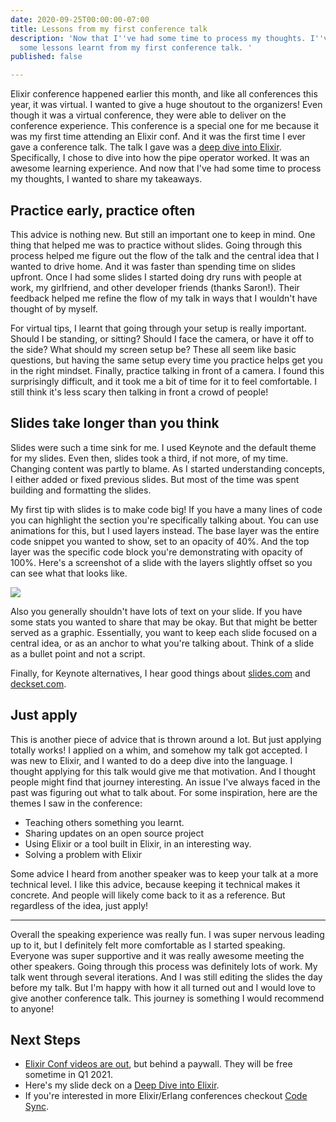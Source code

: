 ```yaml
---
date: 2020-09-25T00:00:00-07:00
title: Lessons from my first conference talk
description: 'Now that I''ve had some time to process my thoughts. I''ve come up with
  some lessons learnt from my first conference talk. '
published: false

---
```

Elixir conference happened earlier this month, and like all conferences this year, it was virtual. I wanted to give a huge shoutout to the organizers! Even though it was a virtual conference, they were able to deliver on the conference experience. This conference is a special one for me because it was my first time attending an Elixir conf. And it was the first time I ever gave a conference talk. The talk I gave was a [deep dive into Elixir](https://2020.elixirconf.com/speakers/111/talk). Specifically, I chose to dive into how the pipe operator worked. It was an awesome learning experience. And now that I've had some time to process my thoughts, I wanted to share my takeaways.

## Practice early, practice often

This advice is nothing new. But still an important one to keep in mind. One thing that helped me was to practice without slides. Going through this process helped me figure out the flow of the talk and the central idea that I wanted to drive home. And it was faster than spending time on slides upfront. Once I had some slides I started doing dry runs with people at work, my girlfriend, and other developer friends (thanks Saron!). Their feedback helped me refine the flow of my talk in ways that I wouldn't have thought of by myself.

For virtual tips, I learnt that going through your setup is really important. Should I be standing, or sitting? Should I face the camera, or have it off to the side? What should my screen setup be? These all seem like basic questions, but having the same setup every time you practice helps get you in the right mindset. Finally, practice talking in front of a camera. I found this surprisingly difficult, and it took me a bit of time for it to feel comfortable. I still think it's less scary then talking in front a crowd of people!

## Slides take longer than you think

Slides were such a time sink for me. I used Keynote and the default theme for my slides. Even then, slides took a third, if not more, of my time. Changing content was partly to blame. As I started understanding concepts, I either added or fixed previous slides. But most of the time was spent building and formatting the slides.

My first tip with slides is to make code big! If you have a many lines of code you can highlight the section you're specifically talking about. You can use animations for this, but I used layers instead. The base layer was the entire code snippet you wanted to show, set to an opacity of 40%. And the top layer was the specific code block you're demonstrating with opacity of 100%. Here's a screenshot of a slide with the layers slightly offset so you can see what that looks like.

![](https://res.cloudinary.com/jonathan-yeong/image/upload/v1601042611/personal-blog/offset_slide_mxxtbv.png)

Also you generally shouldn't have lots of text on your slide. If you have some stats you wanted to share that may be okay. But that might be better served as a graphic. Essentially, you want to keep each slide focused on a central idea, or as an anchor to what you're talking about. Think of a slide as a bullet point and not a script.

Finally, for Keynote alternatives, I hear good things about [slides.com](http://slides.com) and [deckset.com](http://deckset.com).

## Just apply

This is another piece of advice that is thrown around a lot. But just applying totally works! I applied on a whim, and somehow my talk got accepted. I was new to Elixir, and I wanted to do a deep dive into the language. I thought applying for this talk would give me that motivation. And I thought people might find that journey interesting. An issue I've always faced in the past was figuring out what to talk about. For some inspiration, here are the themes I saw in the conference:

* Teaching others something you learnt.
* Sharing updates on an open source project
* Using Elixir or a tool built in Elixir, in an interesting way.
* Solving a problem with Elixir

Some advice I heard from another speaker was to keep your talk at a more technical level. I like this advice, because keeping it technical makes it concrete. And people will likely come back to it as a reference. But regardless of the idea, just apply!

***

Overall the speaking experience was really fun. I was super nervous leading up to it, but I definitely felt more comfortable as I started speaking. Everyone was super supportive and it was really awesome meeting the other speakers. Going through this process was definitely lots of work. My talk went through several iterations. And I was still editing the slides the day before my talk. But I'm happy with how it all turned out and I would love to give another conference talk. This journey is something I would recommend to anyone!

## Next Steps

* [Elixir Conf videos are out](https://vimeo.com/ondemand/elixirconfus2020 "Elixir Conference Videos"), but behind a paywall. They will be free sometime in Q1 2021.
* Here's my slide deck on a [Deep Dive into Elixir](https://speakerdeck.com/jonoyeong/deep-dive-into-elixir "Deep Dive Into Elixir").
* If you're interested in more Elixir/Erlang conferences checkout [Code Sync](https://codesync.global/ "Code Sync").